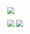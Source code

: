 [![](https://wakatime.com/badge/user/018c7e23-41eb-4754-b435-a70a658eb35a.svg)](https://wakatime.com/@018c7e23-41eb-4754-b435-a70a658eb35a)

![](https://stats.itswilliboy.com/api/top-langs/?username=itswilliboy&theme=tokyonight&layout=donut&exclude_repo=GitHub-Stats)
![](https://stats.itswilliboy.com/api/wakatime?username=itswilliboy&theme=tokyonight&layout=compact)

